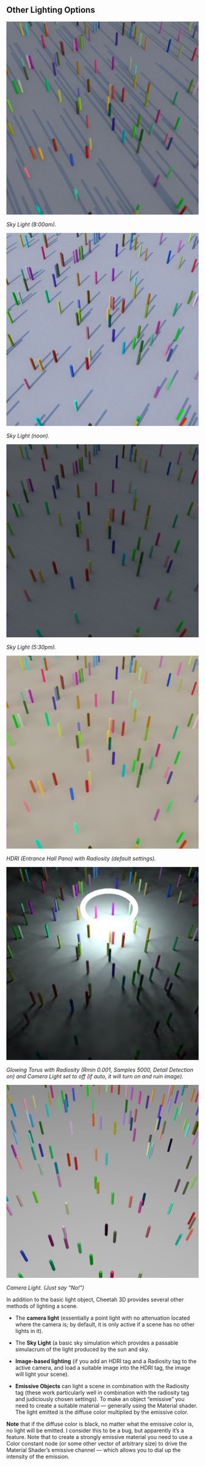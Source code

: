 ## Other Lighting Options

![](pastedGraphic-438.jpg)

*Sky Light (8:00am).*

![](pastedGraphic-439.jpg)

*Sky Light (noon).*

![](pastedGraphic-440.jpg)

*Sky Light (5:30pm).*

![](pastedGraphic-441.jpg)

*HDRI (Entrance Hall Pano) with Radiosity (default settings).*

![](pastedGraphic-442.jpg)

*Glowing Torus with Radiosity (Rmin 0.001, Samples 5000, Detail Detection on) and Camera Light set to off (if auto, it will turn on and ruin image).*

![](pastedGraphic-443.jpg)

*Camera Light. (Just say “No!”)*

In addition to the basic light object, Cheetah 3D provides several other methods of lighting a scene.

- The **camera light** (essentially a point light with no attenuation located where the camera is; by default, it is only active if a scene has no other lights in it).

- The **Sky Light** (a basic sky simulation which provides a passable simulacrum of the light produced by the sun and sky.

- **Image-based lighting** (if you add an HDRI tag and a Radiosity tag to the active camera, and load a suitable image into the HDRI tag, the image will light your scene).

- **Emissive Objects** can light a scene in combination with the Radiosity tag (these work particularly well in combination with the radiosity tag and judiciously chosen settings). To make an object “emissive” you need to create a suitable material — generally using the Material shader. The light emitted is the diffuse color multiplied by the emissive color.

**Note** that if the diffuse color is black, no matter what the emissive color is, no light will be emitted. I consider this to be a bug, but apparently it’s a feature. Note that to create a strongly emissive material you need to use a Color constant node (or some other vector of arbitrary size) to drive the Material Shader’s emissive channel — which allows you to dial up the intensity of the emission.

